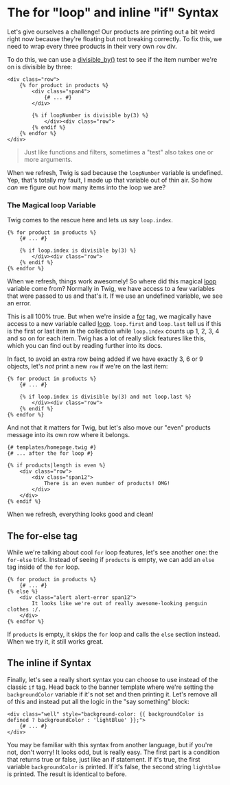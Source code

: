 # The for "loop" and inline "if" Syntax

Let's give ourselves a challenge! Our products are printing out a bit weird
right now because they're floating but not breaking correctly. To fix this,
we need to wrap every three products in their very own `row` div.

To do this, we can use a [divisible_by()][divisible_by] test to see if the item number
we're on is divisible by three:

```html+jinja
<div class="row">
    {% for product in products %}
        <div class="span4">
            {# ... #}
        </div>

        {% if loopNumber is divisible by(3) %}
            </div><div class="row">
        {% endif %}
    {% endfor %}
</div>
```

> Just like functions and filters, sometimes a "test" also takes one or
> more arguments.

When we refresh, Twig is sad because the `loopNumber` variable is undefined.
Yep, that's totally my fault, I made up that variable out of thin air. So
how *can* we figure out how many items into the loop we are?

### The Magical loop Variable

Twig comes to the rescue here and lets us say `loop.index`.

```html+jinja
{% for product in products %}
    {# ... #}

    {% if loop.index is divisible by(3) %}
        </div><div class="row">
    {% endif %}
{% endfor %}
```

When we refresh, things work awesomely! So where did this magical [loop][loop]
variable come from? Normally in Twig, we have access to a few variables that
were passed to us and that's it. If we use an undefined variable, we see
an error.

This is all 100% true. But when we're inside a [for][for] tag, we magically have
access to a new variable called [loop][loop]. `loop.first` and `loop.last`
tell us if this is the first or last item in the collection while `loop.index`
counts up 1, 2, 3, 4 and so on for each item. Twig has a lot of really slick
features like this, which you can find out by reading further into its docs.

In fact, to avoid an extra row being added if we have exactly 3, 6 or 9 objects,
let's *not* print a new `row` if we're on the last item:

```html+jinja
{% for product in products %}
    {# ... #}

    {% if loop.index is divisible by(3) and not loop.last %}
        </div><div class="row">
    {% endif %}
{% endfor %}
```

And not that it matters for Twig, but let's also move our "even" products message
into its own row where it belongs.

```html+jinja
{# templates/homepage.twig #}
{# ... after the for loop #}

{% if products|length is even %}
    <div class="row">
        <div class="span12">
            There is an even number of products! OMG!
        </div>
    </div>
{% endif %}
```

When we refresh, everything looks good and clean!

## The for-else tag

While we're talking about cool `for` loop features, let's see another one:
the `for-else` trick. Instead of seeing if `products` is empty, we can
add an `else` tag inside of the `for` loop.

```html+jinja
{% for product in products %}
    {# ... #}
{% else %}
    <div class="alert alert-error span12">
        It looks like we're out of really awesome-looking penguin clothes :/.
    </div>
{% endfor %}
```

If `products` is empty, it skips the `for` loop and calls the `else`
section instead. When we try it, it still works great.

## The inline if Syntax

Finally, let's see a really short syntax you can choose to use instead of
the classic `if` tag. Head back to the banner template where we're setting
the `backgroundColor` variable if it's not set and then printing it. Let's
remove all of this and instead put all the logic in the "say something" block:

```html+jinja
<div class="well" style="background-color: {{ backgroundColor is defined ? backgroundColor : 'lightBlue' }};">
    {# ... #}
</div>
```

You may be familiar with this syntax from another language, but if you're
not, don't worry! It looks odd, but is really easy. The first part is a condition
that returns true or false, just like an if statement. If it's true, the first
variable `backgroundColor` is printed. If it's false, the second string
`lightblue` is printed. The result is identical to before.

[loop]: http://twig.sensiolabs.org/doc/tags/for.html#the-loop-variable
[for]: http://twig.sensiolabs.org/doc/tags/for.html
[divisible_by]: http://twig.sensiolabs.org/doc/tests/divisibleby.html
